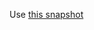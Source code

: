 Use [this snapshot](https://github.com/github/securitylab/releases/download/chakracore-codeql-database/ChakraCore-revision-2017-April-12--18-13-26.zip)
